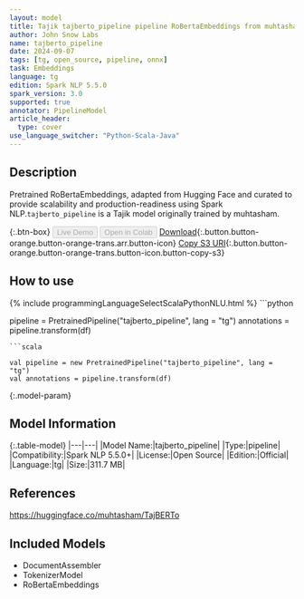 ```yaml
---
layout: model
title: Tajik tajberto_pipeline pipeline RoBertaEmbeddings from muhtasham
author: John Snow Labs
name: tajberto_pipeline
date: 2024-09-07
tags: [tg, open_source, pipeline, onnx]
task: Embeddings
language: tg
edition: Spark NLP 5.5.0
spark_version: 3.0
supported: true
annotator: PipelineModel
article_header:
  type: cover
use_language_switcher: "Python-Scala-Java"
---
```


## Description

Pretrained RoBertaEmbeddings, adapted from Hugging Face and curated to provide scalability and production-readiness using Spark NLP.`tajberto_pipeline` is a Tajik model originally trained by muhtasham.

{:.btn-box}
<button class="button button-orange" disabled>Live Demo</button>
<button class="button button-orange" disabled>Open in Colab</button>
[Download](https://s3.amazonaws.com/auxdata.johnsnowlabs.com/public/models/tajberto_pipeline_tg_5.5.0_3.0_1725673328834.zip){:.button.button-orange.button-orange-trans.arr.button-icon}
[Copy S3 URI](s3://auxdata.johnsnowlabs.com/public/models/tajberto_pipeline_tg_5.5.0_3.0_1725673328834.zip){:.button.button-orange.button-orange-trans.button-icon.button-copy-s3}

## How to use



<div class="tabs-box" markdown="1">
{% include programmingLanguageSelectScalaPythonNLU.html %}
```python

pipeline = PretrainedPipeline("tajberto_pipeline", lang = "tg")
annotations =  pipeline.transform(df)   

```
```scala

val pipeline = new PretrainedPipeline("tajberto_pipeline", lang = "tg")
val annotations = pipeline.transform(df)

```
</div>

{:.model-param}
## Model Information

{:.table-model}
|---|---|
|Model Name:|tajberto_pipeline|
|Type:|pipeline|
|Compatibility:|Spark NLP 5.5.0+|
|License:|Open Source|
|Edition:|Official|
|Language:|tg|
|Size:|311.7 MB|

## References

https://huggingface.co/muhtasham/TajBERTo

## Included Models

- DocumentAssembler
- TokenizerModel
- RoBertaEmbeddings